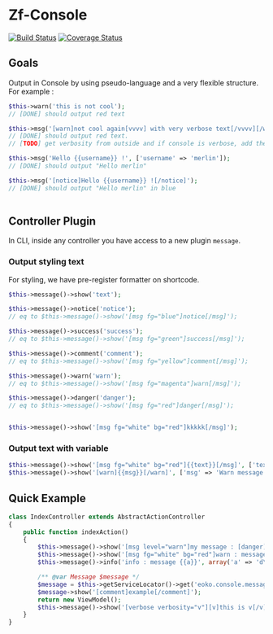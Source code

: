 # Zf-Console

[![Build Status](https://travis-ci.org/eoko/zf-console.svg?branch=master)](https://travis-ci.org/eoko/zf-console)
[![Coverage Status](https://coveralls.io/repos/eoko/zf-console/badge.svg)](https://coveralls.io/r/eoko/zf-console)

## Goals

Output in Console by using pseudo-language and a very flexible structure. For example :

```PHP
$this->warn('this is not cool');
// [DONE] should output red text

$this->msg('[warn]not cool again[vvvv] with very verbose text[/vvvv][/warn]');
// [DONE] should output red text.
// [TODO] get verbosity from outside and if console is verbose, add the vvvv text

$this->msg('Hello {{username}} !', ['username' => 'merlin']);
// [DONE] should output "Hello merlin"

$this->msg('[notice]Hello {{username}} ![/notice]');
// [DONE] should output "Hello merlin" in blue
   
```

## Controller Plugin

In CLI, inside any controller you have access to a new plugin `message`.

### Output styling text

For styling, we have pre-register formatter on shortcode.
 
 ```PHP
$this->message()->show('text');

$this->message()->notice('notice');
// eq to $this->message()->show('[msg fg="blue"]notice[/msg]');

$this->message()->success('success');
// eq to $this->message()->show('[msg fg="green"]success[/msg]');

$this->message()->comment('comment');
// eq to $this->message()->show('[msg fg="yellow"]comment[/msg]');

$this->message()->warn('warn');
// eq to $this->message()->show('[msg fg="magenta"]warn[/msg]');

$this->message()->danger('danger');
// eq to $this->message()->show('[msg fg="red"]danger[/msg]');


$this->message()->show('[msg fg="white" bg="red"]kkkkk[/msg]');
 ```

### Output text with variable
 
 ```PHP
$this->message()->show('[msg fg="white" bg="red"]{{text}}[/msg]', ['text' => 'My custom text']);
$this->message()->show('[warn]{{msg}}[/warn]', ['msg' => 'Warn message']);
 ```


## Quick Example

```PHP
class IndexController extends AbstractActionController
{
    public function indexAction()
    {
        $this->message()->show('[msg level="warn"]my message : [danger]{{message}}[/danger][/msg]', array('message' => '[danger]wololo[/danger]'));
        $this->message()->show('[msg fg="white" bg="red"]warn : message {{a}}[/msg]', array('a' => 'd\'exemple!'));
        $this->message()->info('info : message {{a}}', array('a' => 'd\'exemple!'));

        /** @var Message $message */
        $message = $this->getServiceLocator()->get('eoko.console.message');
        $message->show('[comment]example[/comment]');
        return new ViewModel();
        $this->message()->show('[verbose verbosity="v"][v]this is v[/v] not [vv]vv[/vv][/verbose]');
    }
}
```